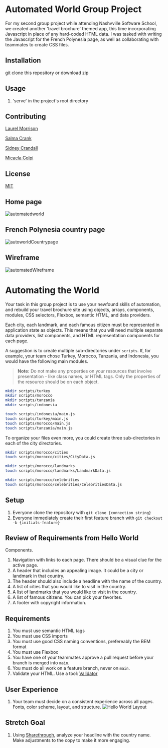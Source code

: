 
# Automated World Group Project

For my second group project while attending Nashvville Software School, we created another 'travel brochure' themed app, this time incorporating Javascript in place of any hard-coded HTML data.
I was tasked with writing the Javascript for the French Polynesia page, as well as collaborating with teammates to create CSS files.

## Installation

git clone this repository or download zip

## Usage

1. 'serve' in the project's root directory

## Contributing
[Laurel Morrison](https://github.com/LaurelMorrison)

[Salma Crank](https://github.com/srcrank)

[Sidney Crandall](https://github.com/SidneyCrandall)

[Micaela Colpi](https://github.com/micaelacolpi)

## License

[MIT](https://choosealicense.com/licenses/mit/)

## Home page

![automatedworld](https://user-images.githubusercontent.com/62270575/115465921-4fa5dd00-a1fd-11eb-8582-a380c6a55250.png)

## French Polynesia country page

![autoworldCountrypage](https://user-images.githubusercontent.com/62270575/115466112-9bf11d00-a1fd-11eb-838d-70596f04f96e.PNG)

## Wireframe

![automatedWireframe](https://user-images.githubusercontent.com/62270575/115466256-d5298d00-a1fd-11eb-93af-53269153280d.png)



# Automating the World

Your task in this group project is to use your newfound skills of automation, and rebuild your travel brochure site using objects, arrays, components, modules, CSS selectors, Flexbox, semantic HTML, and data providers.

Each city, each landmark, and each famous citizen must be represented in application state as objects. This means that you will need multiple separate data providers, list components, and HTML representation components for each page.

A suggestion is to create multiple sub-directories under `scripts`. If, for example, your team chose Turkey, Morocco, Tanzania, and Indonesia, you would have the following main modules.

> **Note:** Do not make any properties on your resources that involve presentation - like class names, or HTML tags. Only the properties of the resource should be on each object.

```sh
mkdir scripts/turkey
mkdir scripts/morocco
mkdir scripts/tanzania
mkdir scripts/indonesia

touch scripts/indonesia/main.js
touch scripts/turkey/main.js
touch scripts/morocco/main.js
touch scripts/tanzania/main.js
```

To organize your files even more, you could create three sub-directories in each of the city directories.

```sh
mkdir scripts/morocco/cities
touch scripts/morocco/cities/CityData.js

mkdir scripts/morocco/landmarks
touch scripts/morocco/landmarks/LandmarkData.js

mkdir scripts/morocco/celebrities
touch scripts/morocco/celebrities/CelebritiesData.js
```
## Setup

1. Everyone clone the repository with `git clone {connection string}`
1. Everyone immediately create their first feature branch with `git checkout -b {initials-feature}`


## Review of Requirements from Hello World

Components.

1. Navigation with links to each page. There should be a visual clue for the active page.
1. A header that includes an appealing image. It could be a city or landmark in that country.
1. The header should also include a headline with the name of the country.
1. A list of cities that you would like to visit in the country.
1. A list of landmarks that you would like to visit in the country.
1. A list of famous citizens. You can pick your favorites.
1. A footer with copyright information.

## Requirements

1. You must use semantic HTML tags
1. You must use CSS imports
1. You must use good CSS naming conventions, prefereably the BEM format
1. You must use Flexbox
1. You have one of your teammates approve a pull request before your branch is merged into `main`.
1. You must do all work on a feature branch, never on `main`.
1. Validate your HTML. Use a tool: [Validator](https://validator.w3.org/)

## User Experience

1. Your team must decide on a consistent experience across all pages. Fonts, color scheme, layout, and structure.
![Hello World Layout](./hello-world-wireframe.png)

## Stretch Goal
1. Using [Sharethrough](https://headlines.sharethrough.com/), analyze your headline with the country name. Make adjustments to the copy to make it more engaging.
